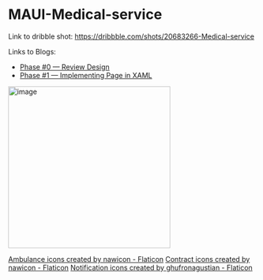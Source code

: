 # MAUI-Medical-service

Link to dribble shot: https://dribbble.com/shots/20683266-Medical-service

Links to Blogs:

* [Phase #0 — Review Design](https://bit.ly/3JdLf9N)
* [Phase #1 — Implementing Page in XAML](https://bit.ly/3YMVLJn)

<img width="328" alt="image" src="https://user-images.githubusercontent.com/8330262/221355051-e06892b9-dae9-46eb-9af0-476fbe9e5c8b.png">


<a href="https://www.flaticon.com/free-icons/ambulance" title="ambulance icons">Ambulance icons created by nawicon - Flaticon</a>
<a href="https://www.flaticon.com/free-icons/contract" title="contract icons">Contract icons created by nawicon - Flaticon</a>
<a href="https://www.flaticon.com/free-icons/notification" title="notification icons">Notification icons created by ghufronagustian - Flaticon</a>
